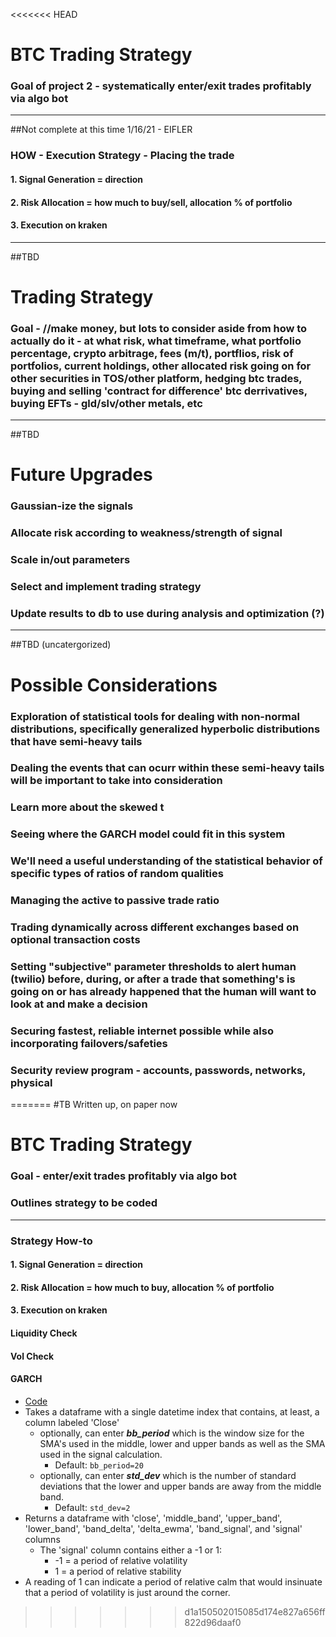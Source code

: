 <<<<<<< HEAD

# BTC Trading Strategy
### Goal of project 2 - systematically enter/exit trades profitably via algo bot
---
##Not complete at this time 1/16/21 - EIFLER
### HOW - Execution Strategy - Placing the trade
#### 1. Signal Generation = direction
#### 2. Risk Allocation = how much to buy/sell, allocation % of portfolio
#### 3. Execution on kraken
---

##TBD
# Trading Strategy
### Goal - //make money, but lots to consider aside from how to actually do it - at what risk, what timeframe, what portfolio percentage, crypto arbitrage, fees (m/t), portflios, risk of portfolios, current holdings, other allocated risk going on for other securities in TOS/other platform, hedging btc trades, buying and selling 'contract for difference' btc derrivatives, buying EFTs - gld/slv/other metals, etc
---

##TBD
# Future Upgrades
### Gaussian-ize the signals
### Allocate risk according to weakness/strength of signal
### Scale in/out parameters
### Select and implement trading strategy
### Update results to db to use during analysis and optimization (?)
---

##TBD (uncatergorized)
# Possible Considerations
### Exploration of statistical tools for dealing with non-normal distributions, specifically generalized hyperbolic distributions that have semi-heavy tails
### Dealing the events that can ocurr within these semi-heavy tails will be important to take into consideration
### Learn more about the skewed t
### Seeing where the GARCH model could fit in this system
### We'll need a useful understanding of the statistical behavior of specific types of ratios of random qualities
### Managing the active to passive trade ratio
### Trading dynamically across different exchanges based on optional transaction costs
### Setting "subjective" parameter thresholds to alert human (twilio) before, during, or after a trade that something's is going on or has already happened that the human will want to look at and make a decision
### Securing fastest, reliable internet possible while also incorporating failovers/safeties
### Security review program - accounts, passwords, networks, physical
=======
#TB Written up, on paper now



# BTC Trading Strategy
### Goal - enter/exit trades profitably via algo bot
### Outlines strategy to be coded
---

### Strategy How-to
#### 1. Signal Generation = direction
#### 2. Risk Allocation = how much to buy, allocation % of portfolio
#### 3. Execution on kraken

#### Liquidity Check
#### Vol Check
#### GARCH


* [Code](signals.py#bollingerbandsignal)
* Takes a dataframe with a single datetime index that contains, at least, a column labeled 'Close'
    * optionally, can enter ***bb_period*** which is the window size for the SMA's used in the middle, lower and upper bands as well as the SMA used in the signal calculation.  
        * Default: `bb_period=20`
    * optionally, can enter ***std_dev*** which is the number of standard deviations that the lower and upper bands are away from the middle band.  
        * Default: `std_dev=2`
* Returns a dataframe with 'close', 'middle_band', 'upper_band', 'lower_band', 'band_delta', 'delta_ewma', 'band_signal', and 'signal' columns 
    * The 'signal' column contains either a -1 or 1:
        * -1 = a period of relative volatility
        * 1 = a period of relative stability
* A reading of 1 can indicate a period of relative calm that would insinuate that a period of volatility is just around the corner.
>>>>>>> d1a150502015085d174e827a656ff822d96daaf0
